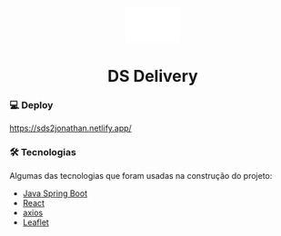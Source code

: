 <div align="center">
    <img src="./front-web/src/Navbar/logo.svg">
    <h1 align="center">DS Delivery</h1>
</div>

### 💻 Deploy

https://sds2jonathan.netlify.app/

### 🛠 Tecnologias

Algumas das tecnologias que foram usadas na construção do projeto:

- [Java Spring Boot](https://spring.io/projects/spring-boot)
- [React](https://pt-br.reactjs.org/)
- [axios](https://github.com/axios/axios)
- [Leaflet](https://leafletjs.com/)

